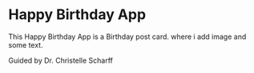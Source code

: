# Happy Birthday App

This Happy Birthday App is a Birthday post card. where i add image and some text.

Guided by Dr. Christelle Scharff

